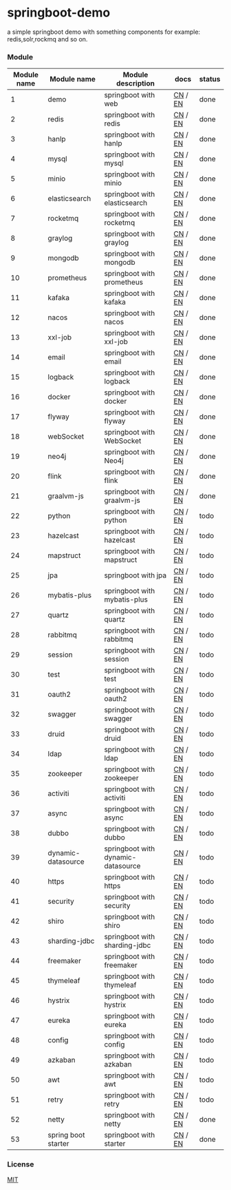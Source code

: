 # springboot-demo

a simple springboot demo with something components for example: redis,solr,rockmq and so on.


###  Module 

| Module name | Module name                       | Module description            | docs                                                                                                                                                    | status |
|-------------|-----------------------------------|-------------------------------|---------------------------------------------------------------------------------------------------------------------------------------------------------|--------|
| 1           | demo                              | springboot with web           | [CN](http://www.liuhaihua.cn/archives/710149.html) / [EN](https://jxausea.medium.com/%E4%B8%80-create-springboot-module-8ed28523a961)                   | done   |
| 2           | redis                             | springboot with redis         | [CN](http://www.liuhaihua.cn/archives/710158.html) / [EN](https://jxausea.medium.com/springboot-integrated-redis-entry-demo-ea8084843856)               | done   |
| 3           | hanlp                             | springboot with hanlp         | [CN](http://www.liuhaihua.cn/archives/710210.html) / [EN](https://jxausea.medium.com/springboot-integrated-hanlp-quick-start-demo-d90e0256e2da)         | done   |
| 4           | mysql                             | springboot with mysql         | [CN](http://www.liuhaihua.cn/archives/710165.html) / [EN](https://jxausea.medium.com/springboot-integrated-mysql-entry-demo-0a94a78bdb60)               | done   |
| 5           | minio                             | springboot with minio         | [CN](http://www.liuhaihua.cn/archives/710171.html) / [EN](https://jxausea.medium.com/springboot-integrated-minio-quick-start-tutorial-8ef1afe3f9e5)     | done   |
| 6           | elasticsearch                     | springboot with elasticsearch | [CN](http://www.liuhaihua.cn/archives/710195.html) / [EN](https://jxausea.medium.com/springboot-integrated-elasticsearch-quick-start-demo-cdc17e5380eb) | done   |
| 7           | rocketmq                          | springboot with rocketmq      | [CN](http://www.liuhaihua.cn/archives/710205.html) / [EN](https://jxausea.medium.com/springboot-integrated-rocketmq-q-quick-start-demo-96aeff8738e7)    | done   |
| 8           | graylog                           | springboot with graylog       | [CN](http://www.liuhaihua.cn/archives/710178.html) / [EN](https://jxausea.medium.com/springboot-integrated-graylog-quick-start-demo-b10b0be04a93)       | done   |
| 9           | mongodb                           | springboot with mongodb       | [CN](http://www.liuhaihua.cn/archives/710188.html) / [EN](https://jxausea.medium.com/springboot-integrated-mongodb-quick-start-demo-78c54e55cc88)       | done   |
| 10          | prometheus                        | springboot with prometheus    | [CN](http://www.liuhaihua.cn/archives/710215.html) / [EN](https://jxausea.medium.com/springboot-integrated-prometheus-quick-start-demo-cdfefd789b48)       | done   |
| 11          | kafaka                            | springboot with kafaka        | [CN](http://www.liuhaihua.cn/archives/710233.html) / [EN](https://jxausea.medium.com/springboot-integrated-kafka-quick-start-demo-c5f217b93336)          | done   |
| 12          | nacos                             | springboot with nacos         | [CN](http://www.liuhaihua.cn/archives/710246.html) / [EN](https://medium.com/@jxausea/springboot-intergrated-nacos-quick-start-demo-acca4f5cf749)    | done   |
| 13          | xxl-job                           | springboot with xxl-job       | [CN](http://www.liuhaihua.cn/archives/710250.html) / [EN](https://jxausea.medium.com/springboot-integrated-xxl-job-quick-start-demo-36d28da2f6fe)                | done   |
| 14          | email                             | springboot with email         | [CN](http://www.liuhaihua.cn/archives/710258.html) / [EN](https://jxausea.medium.com/springboot-integrated-mail-quick-start-demo-f3001c4c52f3)              | done   |
| 15          | logback                           | springboot with logback       | [CN](http://www.liuhaihua.cn/archives/710275.html) / [EN](https://jxausea.medium.com/springboot-integrates-logback-to-print-color-logs-0062baeaae43)                   | done   |
| 16          | docker                            | springboot with docker        | [CN](http://www.liuhaihua.cn/archives/710227.html) / [EN](https://jxausea.medium.com/springboot-integrated-docker-quick-start-demo-3638a847bf8e)     | done   |
| 17          | flyway                            | springboot with flyway        | [CN](http://www.liuhaihua.cn/archives/710280.html) / [EN](https://jxausea.medium.com/spring-boot-integrated-flyway-quick-start-demo-177e49e5d1ab)        | done   |
| 18          | webSocket                         | springboot with WebSocket     | [CN](http://www.liuhaihua.cn/archives/710240.html) / [EN](https://jxausea.medium.com/springboot-integrated-websocket-quick-start-demo-45c889c42ec3)        | done   |
| 19          | neo4j                             | springboot with Neo4j         |  [CN](http://www.liuhaihua.cn/archives/710286.html) / [EN](https://jxausea.medium.com/spring-boot-integrates-neo4j-to-implement-a-simple-knowledge-graph-fca16db05ead)       | done   |
| 20          | flink                             | springboot with flink         |  [CN](http://www.liuhaihua.cn/archives/710270.html) / [EN](https://jxausea.medium.com/springboot-integrated-flink-quick-start-demo-1f9287770f26)             | done   |
| 21          | graalvm-js                        | springboot with graalvm-js         |  [CN](http://www.liuhaihua.cn/archives/710296.html) / [EN](https://jxausea.medium.com/spring-boot-integrated-graalvm-js-engine-quick-start-demo-5ee370b9b604)      | done   |
| 22          | python                            | springboot with python         |  [CN](###) / [EN](###)     | todo   |
| 23          | hazelcast                         | springboot with hazelcast        |  [CN](###) / [EN](###)     | todo   |
| 24          | mapstruct                         | springboot with mapstruct        |  [CN](###) / [EN](###)   | todo   |
| 25          | jpa                               | springboot with jpa         |  [CN](###) / [EN](###)            | todo   |
| 26          | mybatis-plus                      | springboot with mybatis-plus        |  [CN](###) / [EN](###)    | todo   |
| 27          | quartz                            | springboot with quartz         |  [CN](###) / [EN](###)      | todo   |
| 28          | rabbitmq                          | springboot with rabbitmq         |  [CN](###) / [EN](###)     | todo   |
| 29          | session                           | springboot with session         |  [CN](###) / [EN](###)    | todo   |
| 30          | test                              | springboot with test         |  [CN](###) / [EN](###)          | todo   |
| 31          | oauth2                            | springboot with oauth2         |  [CN](###) / [EN](###)          | todo   |
| 32          | swagger                           | springboot with swagger         |  [CN](###) / [EN](###)          | todo   |
| 33          | druid                             | springboot with druid         |  [CN](###) / [EN](###)          | todo   |
| 34          | ldap                              | springboot with ldap         |  [CN](###) / [EN](###)          | todo   |
| 35          | zookeeper                         | springboot with zookeeper        |  [CN](###) / [EN](###)          | todo   |
| 36          | activiti                          | springboot with activiti         |  [CN](###) / [EN](###)          | todo   |
| 37          | async                             | springboot with async         |  [CN](###) / [EN](###)          | todo   |
| 38          | dubbo                             | springboot with dubbo         |  [CN](###) / [EN](###)          | todo   |
| 39          | dynamic-datasource                | springboot with dynamic-datasource        |  [CN](###) / [EN](###)          | todo   |
| 40          | https                             | springboot with https         |  [CN](###) / [EN](###)          | todo   |
| 41          | security                          | springboot with security         |  [CN](###) / [EN](###)          | todo   |
| 42          | shiro                             | springboot with shiro        |  [CN](###) / [EN](###)          | todo   |
| 43          | sharding-jdbc                     | springboot with sharding-jdbc        |  [CN](###) / [EN](###)          | todo   |
| 44          | freemaker                         | springboot with freemaker        |  [CN](###) / [EN](###)          | todo   |
| 45          | thymeleaf                         | springboot with thymeleaf        |  [CN](###) / [EN](###)          | todo   |
| 46          | hystrix                           | springboot with hystrix        |  [CN](###) / [EN](###)          | todo   |
| 47          | eureka                            | springboot with eureka        |  [CN](###) / [EN](###)          | todo   |
| 48          | config                            | springboot with config        |  [CN](###) / [EN](###)          | todo   |
| 49          | azkaban                           | springboot with azkaban        |  [CN](###) / [EN](###)          | todo   |
| 50          | awt                               | springboot with awt        |  [CN](###) / [EN](###)          | todo   |
| 51          | retry                             | springboot with retry        |  [CN](###) / [EN](###)          | todo   |
| 52          | netty                             | springboot with netty        |  [CN](http://www.liuhaihua.cn/archives/710299.html) / [EN](https://jxausea.medium.com/spring-boot-intergratd-netty-implements-websocket-communication-2302e09cf748)          | done   |
| 53          | spring boot starter | springboot with starter        |  [CN](http://www.liuhaihua.cn/archives/710303.html) / [EN](https://jxausea.medium.com/how-to-make-your-custom-spring-boot-starter-component-b6b88bc47415)          | done   |


### License

[MIT](http://opensource.org/licenses/MIT)
